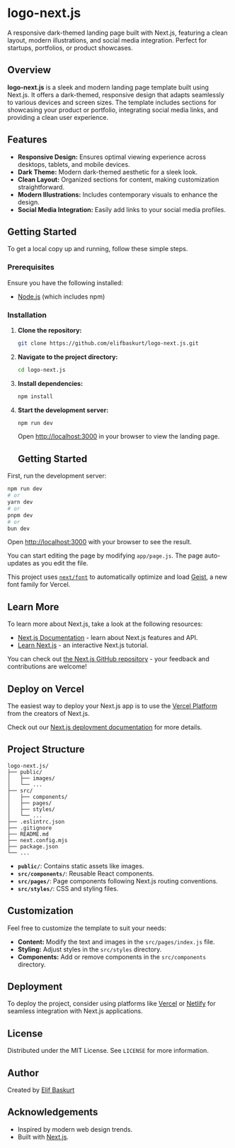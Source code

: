 # logo-next.js

A responsive dark-themed landing page built with Next.js, featuring a clean layout, modern illustrations, and social media integration. Perfect for startups, portfolios, or product showcases.

## Overview

**logo-next.js** is a sleek and modern landing page template built using Next.js. It offers a dark-themed, responsive design that adapts seamlessly to various devices and screen sizes. The template includes sections for showcasing your product or portfolio, integrating social media links, and providing a clean user experience.

## Features

- **Responsive Design:** Ensures optimal viewing experience across desktops, tablets, and mobile devices.
- **Dark Theme:** Modern dark-themed aesthetic for a sleek look.
- **Clean Layout:** Organized sections for content, making customization straightforward.
- **Modern Illustrations:** Includes contemporary visuals to enhance the design.
- **Social Media Integration:** Easily add links to your social media profiles.

## Getting Started

To get a local copy up and running, follow these simple steps.

### Prerequisites

Ensure you have the following installed:

- [Node.js](https://nodejs.org/) (which includes npm)

### Installation

1. **Clone the repository:**

   ```bash
   git clone https://github.com/elifbaskurt/logo-next.js.git
   ```

2. **Navigate to the project directory:**

   ```bash
   cd logo-next.js
   ```

3. **Install dependencies:**

   ```bash
   npm install
   ```

4. **Start the development server:**

   ```bash
   npm run dev
   ```

   Open [http://localhost:3000](http://localhost:3000) in your browser to view the landing page.

   ## Getting Started

First, run the development server:

```bash
npm run dev
# or
yarn dev
# or
pnpm dev
# or
bun dev
```

Open [http://localhost:3000](http://localhost:3000) with your browser to see the result.

You can start editing the page by modifying `app/page.js`. The page auto-updates as you edit the file.

This project uses [`next/font`](https://nextjs.org/docs/app/building-your-application/optimizing/fonts) to automatically optimize and load [Geist](https://vercel.com/font), a new font family for Vercel.

## Learn More

To learn more about Next.js, take a look at the following resources:

- [Next.js Documentation](https://nextjs.org/docs) - learn about Next.js features and API.
- [Learn Next.js](https://nextjs.org/learn) - an interactive Next.js tutorial.

You can check out [the Next.js GitHub repository](https://github.com/vercel/next.js) - your feedback and contributions are welcome!

## Deploy on Vercel

The easiest way to deploy your Next.js app is to use the [Vercel Platform](https://vercel.com/new?utm_medium=default-template&filter=next.js&utm_source=create-next-app&utm_campaign=create-next-app-readme) from the creators of Next.js.

Check out our [Next.js deployment documentation](https://nextjs.org/docs/app/building-your-application/deploying) for more details.

## Project Structure

```plaintext
logo-next.js/
├── public/
│   ├── images/
│   └── ...
├── src/
│   ├── components/
│   ├── pages/
│   ├── styles/
│   └── ...
├── .eslintrc.json
├── .gitignore
├── README.md
├── next.config.mjs
├── package.json
└── ...
```

- **`public/`**: Contains static assets like images.
- **`src/components/`**: Reusable React components.
- **`src/pages/`**: Page components following Next.js routing conventions.
- **`src/styles/`**: CSS and styling files.

## Customization

Feel free to customize the template to suit your needs:

- **Content:** Modify the text and images in the `src/pages/index.js` file.
- **Styling:** Adjust styles in the `src/styles` directory.
- **Components:** Add or remove components in the `src/components` directory.

## Deployment

To deploy the project, consider using platforms like [Vercel](https://vercel.com/) or [Netlify](https://www.netlify.com/) for seamless integration with Next.js applications.

## License

Distributed under the MIT License. See `LICENSE` for more information.

## Author

Created by [Elif Baskurt](https://github.com/elifbaskurt)

## Acknowledgements

- Inspired by modern web design trends.
- Built with [Next.js](https://nextjs.org/).
